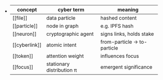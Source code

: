 - | concept     | cyber term            | meaning                        |
  |-------------|------------------------|--------------------------------|
  | [[file]]        | data particle          | hashed content                 |
  | [[particle]]    | node in graph          | e.g. IPFS hash                 |
  | [[neuron]]      | cryptographic agent    | signs links, holds stake       |
  | [[cyberlink]]   | atomic intent          | from-particle → to-particle    |
  | [[token]]       | attention weight       | influences focus               |
  | [[focus]]       | stationary distribution π | emergent significance     |